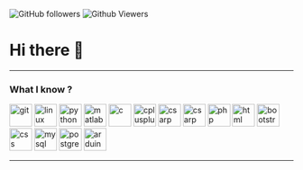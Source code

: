 <p>
<img alt="GitHub followers" src="https://img.shields.io/github/followers/fark00?style=flat-square&color=lightgrey">
<img alt="Github Viewers" src="https://komarev.com/ghpvc/?username=fark00&style=flat-square&color=lightgrey">
</p>

# Hi there 👋

<hr>

### What I know ?
<p align="left">
<img src="https://img.icons8.com/color/48/000000/git.png" alt="git" width="40" height="40"/>
<img src="https://img.icons8.com/color/48/000000/linux.png" alt="linux" width="40" height="40"/>
<img src="https://img.icons8.com/color/48/000000/python.png" alt="python" width="40" height="40"/>
<img src="https://img.icons8.com/color/48/000000/matlab.png" alt="matlab" width="40" height="40"/>
<img src="https://img.icons8.com/color/48/000000/java.png" alt="c" width="40" height="40"/>
<img src="https://www.flaticon.com/svg/vstatic/svg/919/919841.svg?token=exp=1617208657~hmac=bb9a3f28c6189bcba01f5f45174b7997" alt="cplusplus" width="40" height="40"/>
<img src="https://img.icons8.com/color/48/000000/cs.png" alt="csarp" width="40" height="40"/>
<img src ="https://www.flaticon.com/svg/vstatic/svg/381/381704.svg?token=exp=1617208521~hmac=1ed821c2f288903d0ed6a3dd846018ea" alt="csarp" width="40" height="40"/>
<img src="https://image.flaticon.com/icons/png/128/919/919830.png" alt="php" width="40" height="40"/>
<img src="https://www.flaticon.com/svg/vstatic/svg/174/174854.svg?token=exp=1617209123~hmac=7cfb01b6243e322cd27e53d38ba187da" alt="html" width="40" height="40"/>
<img src="2wCEAAkGBxIQEhISEhIQERIQDxAQFhAWEA8WEQ8SFREXFhcVFhMYHSggGBolGxYTITEhJSktLi4uFx8zODMtNygtLysBCgoKDg0OGhAQGy0lICU3LS8tKy0tLTAtLS03Li4tLS0rKy0tLS0tLS0tLS0tKy0tKy03LS0tLS0tLTUtLS0tLf" alt="bootstrap" width="40" height="40"/>
<img src="https://www.flaticon.com/svg/vstatic/svg/919/919826.svg?token=exp=1617208976~hmac=ba534f966d9ae120947ee274c0f1ce46" alt="css" width="40" height="40"/>
<img src="https://img.icons8.com/color/48/000000/mysql.png" alt="mysql" width="40" height="40"/>
<img src="https://img.icons8.com/color/48/000000/postgresql.png" alt="postgresql" width="40" height="40"/>
<img src="https://img.icons8.com/color/48/000000/arduino.png" alt="arduino" width="40" height="40"/>

</p>

<hr>

<!--
**fark00/fark00** is a ✨ _special_ ✨ repository because its `README.md` (this file) appears on your GitHub profile.

Here are some ideas to get you started:

- 🔭 I’m currently working on ...
- 🌱 I’m currently learning ...
- 👯 I’m looking to collaborate on ...
- 🤔 I’m looking for help with ...
- 💬 Ask me about ...
- 📫 How to reach me: ...
- 😄 Pronouns: ...
- ⚡ Fun fact: ...
-->
